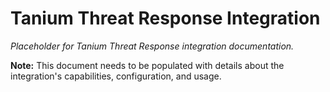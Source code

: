 # Tanium Threat Response Integration

*Placeholder for Tanium Threat Response integration documentation.*

**Note:** This document needs to be populated with details about the integration's capabilities, configuration, and usage.
